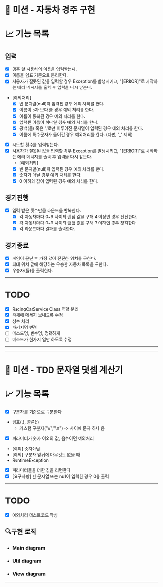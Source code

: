 # 🚀 미션 - 자동차 경주 구현

# 📈 기능 목록

## 입력

- [x] 경주 할 자동차의 이름을 입력받는다.
- [x] 이름을 쉼표 기준으로 분리한다.
- [x] 사용자가 잘못된 값을 입력할 경우 Exception를 발생시키고, "[ERROR]"로 시작하는 에러 메시지를 출력 후 입력을 다시 받는다.

- [예외처리]
    - [x] 빈 문자열(null)이 입력된 경우 예외 처리를 한다.
    - [x] 이름이 5자 보다 클 경우 예외 처리를 한다.
    - [x] 이름이 중복된 경우 예외 처리를 한다.
    - [x] 입력된 이름이 하나일 경우 예외 처리를 한다.
    - [x] 공백(들) 혹은 ','로만 이루어진 문자열이 입력된 경우 예외 처리를 한다.
    - [x] 이름에 특수문자가 들어간 경우 예외처리를 한다. (다만, '_' 제외)

- [x] 시도할 횟수를 입력받는다.
- [x] 사용자가 잘못된 값을 입력할 경우 Exception를 발생시키고, "[ERROR]"로 시작하는 에러 메시지를 출력 후 입력을 다시 받는다.
    - [예외처리]
    - [x] 빈 문자열(null)이 입력된 경우 예외 처리를 한다.
    - [x] 숫자가 아닐 경우 예외 처리를 한다.
    - [x] 0 이하의 값이 입력된 경우 예외 처리를 한다.

## 경기진행

- [x] 입력 받은 횟수만큼 라운드을 반복한다.
    - [x] 각 자동차마다 0~9 사이의 랜덤 값을 구해 4 이상인 경우 전진한다.
    - [x] 각 자동차마다 0~9 사이의 랜덤 값을 구해 3 이하인 경우 정지한다.
    - [x] 각 라운드마다 결과를 출력한다.

## 경기종료

- [x] 게임이 끝난 후 가장 많이 전진한 위치를 구한다.
- [x] 최대 위치 값에 해당하는 우승한 자동차 목록을 구한다.
- [x] 우승자(들)를 출력한다.

---

# TODO

- [x] RacingCarService Class 역할 분리
- [x] 객체에 메세지 보내도록 수정
- [x] 상수 처리
- [x] 패키지명 변경
- [ ] 메소드명, 변수명, 명확하게
- [ ] 메소드가 한가지 일만 하도록 수정

---
---

# 🚀 미션 - TDD 문자열 덧셈 계산기

# 📈 기능 목록

- [X]  구분자를 기준으로 구분한다
- 쉼표(,), 콜론(:)
    - 커스텀 구분자("//","\n") -> 사이에 문자 하나 옴
- [X]  파라미터가 숫자 이외의 값, 음수이면 예외처리
- [예외] 숫자아님
- [예외] 구분자 앞뒤에 아무것도 없을 때
- RuntimeException
- [X]  파라미터들을 더한 값을 리턴한다
- [X] [요구사항] 빈 문자열 또는 null이 입력된 경우 0을 출력

---

# TODO

- [X] 예외처리 테스트코드 작성

## 🔍구현 로직

- ### Main diagram
- ### Util diagram
- ### View diagram

---
